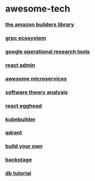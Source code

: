 # awesome-tech


### [the amazon builders library](https://aws.amazon.com/builders-library/?cards-body.sort-by=item.additionalFields.sortDate&cards-body.sort-order=desc&awsf.filter-content-category=*all&awsf.filter-content-type=*all&awsf.filter-content-level=*all)

### [grpc ecosystem](https://github.com/grpc-ecosystem)


### [google operational research tools](https://developers.google.com/optimization/introduction/dotnet)

### [react admin](https://github.com/marmelab/react-admin)

### [awesome microservices](https://github.com/mfornos/awesome-microservices#go)

### [software theory analysis](https://ssup2.github.io/categories/theory_analysis/)

### [react egghead](https://egghead.io/courses/the-beginner-s-guide-to-react)

### [kubebuilder](https://book.kubebuilder.io/)

### [qdrant](https://github.com/qdrant/qdrant)

### [build your own](https://github.com/codecrafters-io/build-your-own-x)

### [backstage](https://github.com/backstage/backstage)

### [db tutorial](https://cstack.github.io/db_tutorial/)

